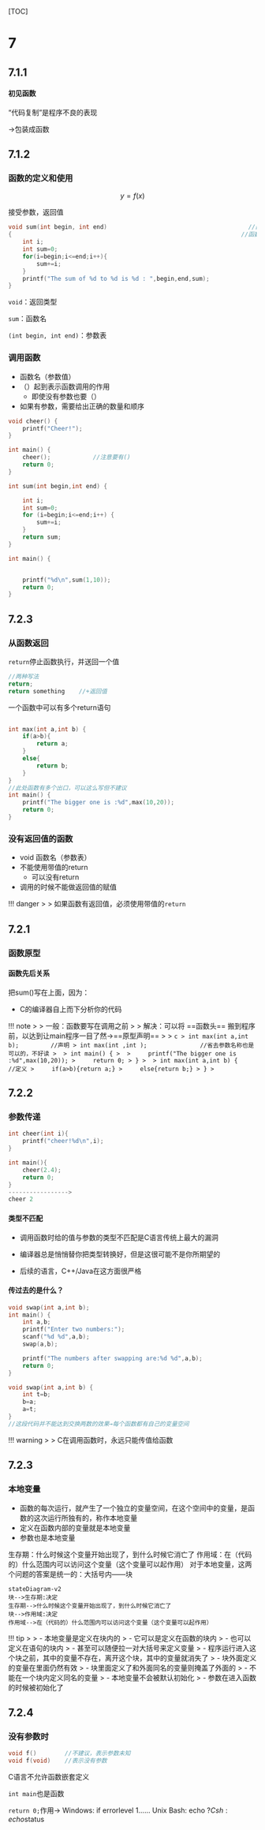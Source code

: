 [TOC]

# 7

## 7.1.1

#### 初见函数

“代码复制”是程序不良的表现

→包装成函数

## 7.1.2

### 函数的定义和使用

$$
y=f(x)
$$

接受参数，返回值

```c
void sum(int begin, int end)										//函数头
{																  //函数体{}
    int i;
    int sum=0;
    for(i=begin;i<=end;i++){
        sum+=i;
    }
    printf("The sum of %d to %d is %d : ",begin,end,sum);
}
```

`void`：返回类型

`sum`：函数名

`(int begin, int end)`：参数表

### 调用函数

- 函数名（参数值）
- （）起到表示函数调用的作用
  - 即使没有参数也要（）
- 如果有参数，需要给出正确的数量和顺序


```c
void cheer() {
    printf("Cheer!");
}

int main() {
    cheer();			//注意要有()
    return 0;
}
```

```c
int sum(int begin,int end) {

    int i;
    int sum=0;
    for (i=begin;i<=end;i++) {
        sum+=i;
    }
    return sum;
}

int main() {


    printf("%d\n",sum(1,10));
    return 0;
}
```

## 7.2.3

### 从函数返回

`return`停止函数执行，并送回一个值

```c
//两种写法
return;
return something	//+返回值
```

一个函数中可以有多个return语句

```c

int max(int a,int b) {
    if(a>b){
        return a;
    }
    else{
        return b;
    }
}
//此处函数有多个出口，可以这么写但不建议
int main() {
    printf("The bigger one is :%d",max(10,20));
    return 0;
}
```

### 没有返回值的函数

- void 函数名（参数表）
- 不能使用带值的return
  - 可以没有return
- 调用的时候不能做返回值的赋值

!!! danger
    >
    > 如果函数有返回值，必须使用带值的`return`

## 7.2.1

### 函数原型

#### 函数先后关系

把sum()写在上面，因为：

- C的编译器自上而下分析你的代码

!!! note
    >
    > 一般：函数要写在调用之前
    >
    > 解决：可以将 ==函数头== 搬到程序前，以达到让main程序一目了然→==原型声明==
    >
    > ```c
    > int max(int a,int b);			//声明
    > int max(int ,int );				//省去参数名称也是可以的，不好读
    > 
    > int main() {
    > 
    >     printf("The bigger one is :%d",max(10,20));
    >     return 0;
    > }
    > 
    > int max(int a,int b) {			//定义
    >     if(a>b){return a;}
    >     else{return b;}
    > }
    > ```

## 7.2.2

### 参数传递

```c
int cheer(int i){
    printf("cheer!%d\n",i);
}

int main(){
    cheer(2.4);
    return 0;
}
----------------->
cheer 2
```

#### 类型不匹配

- 调用函数时给的值与参数的类型不匹配是C语言传统上最大的漏洞

- 编译器总是悄悄替你把类型转换好，但是这很可能不是你所期望的

- 后续的语言，C++/Java在这方面很严格

#### 传过去的是什么？

```c
void swap(int a,int b);
int main() {
    int a,b;
    printf("Enter two numbers:");
    scanf("%d %d",a,b);
    swap(a,b);

    printf("The numbers after swapping are:%d %d",a,b);
    return 0;
}

void swap(int a,int b) {
    int t=b;
    b=a;
    a=t;
}
//这段代码并不能达到交换两数的效果→每个函数都有自己的变量空间
```

!!! warning
    >
    > C在调用函数时，永远只能传值给函数

## 7.2.3

### 本地变量

- 函数的每次运行，就产生了一个独立的变量空间，在这个空间中的变量，是函数的这次运行所独有的，称作本地变量
- 定义在函数内部的变量就是本地变量
- 参数也是本地变量

生存期：什么时候这个变量开始出现了，到什么时候它消亡了
作用域：在（代码的）什么范围内可以访问这个变量（这个变量可以起作用）
对于本地变量，这两个问题的答案是统一的：大括号内——块

```mermaid
stateDiagram-v2
块-->生存期:决定
生存期-->什么时候这个变量开始出现了，到什么时候它消亡了
块-->作用域:决定
作用域-->在（代码的）什么范围内可以访问这个变量（这个变量可以起作用）
```



!!! tip
    >
    > - 本地变量是定义在块内的
    >   - 它可以是定义在函数的块内
    >   - 也可以定义在语句的块内
    >   - 甚至可以随便拉一对大括号来定义变量
    >   - 程序运行进入这个块之前，其中的变量不存在，离开这个块，其中的变量就消失了
    >   - 块外面定义的变量在里面仍然有效
    >   - 块里面定义了和外面同名的变量则掩盖了外面的
    >   - 不能在一个块内定义同名的变量
    >   - 本地变量不会被默认初始化
    >   - 参数在进入函数的时候被初始化了

## 7.2.4

### 没有参数时

```c
void f()		//不建议，表示参数未知
void f(void)	//表示没有参数
```

C语言不允许函数嵌套定义

`int main`也是函数

`return 0;`作用→   Windows: if errorlevel 1……
				Unix Bash: echo $?
				Csh: echo$status


